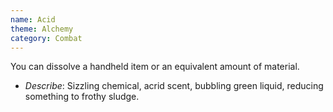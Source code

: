 ```yaml
---
name: Acid
theme: Alchemy
category: Combat
---
```


You can dissolve a handheld item or an equivalent amount of material. 

* *Describe*: Sizzling chemical, acrid scent, bubbling green liquid, reducing something to frothy sludge.